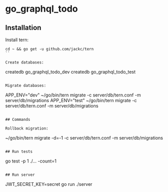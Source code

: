 # go_graphql_todo

## Installation

Install tern:
```
cd ~ && go get -u github.com/jackc/tern
``

Create databases:
```
createdb go_graphql_todo_dev
createdb go_graphql_todo_test
```

Migrate databases:
```
APP_ENV="dev" ~/go/bin/tern migrate -c server/db/tern.conf -m server/db/migrations
APP_ENV="test" ~/go/bin/tern migrate -c server/db/tern.conf -m server/db/migrations
```

## Commands

Rollback migration:
```
~/go/bin/tern migrate -d=-1 -c server/db/tern.conf -m server/db/migrations
```

## Run tests

```
go test -p 1 ./... -count=1
```

## Run server

```
JWT_SECRET_KEY=secret go run ./server
```
